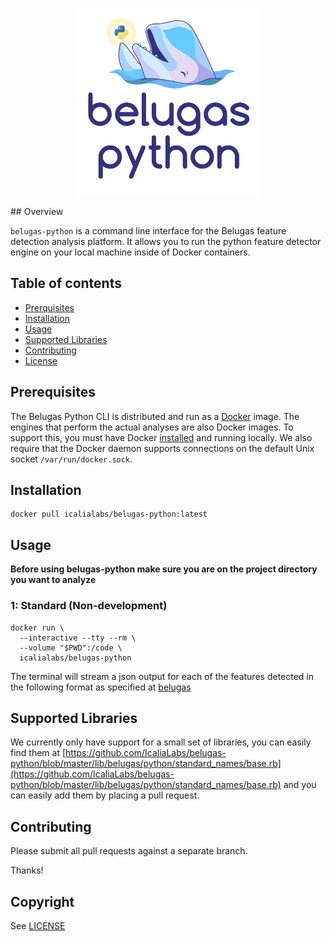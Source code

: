 <p align="center">
  <img src="belugas-python.png" height="300px" alt="Belugas Python" />
</p>
## Overview

`belugas-python` is a command line interface for the Belugas feature detection analysis
platform. It allows you to run the python feature detector engine on your local machine inside of Docker containers.

## Table of contents

- [Prerquisites](#prerequisites)
- [Installation](#installation)
- [Usage](#usage)
- [Supported Libraries](#supported-libraries)
- [Contributing](#contributing)
- [License](#license)


## Prerequisites

The Belugas Python CLI is distributed and run as a [Docker](https://www.docker.com) image. The engines that perform the actual analyses are also Docker images. To support this, you must have Docker [installed](https://docs.docker.com/engine/installation/) and running locally. We also require that the Docker daemon supports connections on the default Unix socket `/var/run/docker.sock`.

## Installation

```console
docker pull icalialabs/belugas-python:latest
```

## Usage

**Before using belugas-python make sure you are on the project directory you want to analyze**

### 1: Standard (Non-development)
```console
docker run \
  --interactive --tty --rm \
  --volume "$PWD":/code \
  icalialabs/belugas-python
```

The terminal will stream a json output for each of the features detected in the following format as specified at [belugas](https://github.com/IcaliaLabs/belugas/blob/master/documented-spec/spec/SPEC.md#features)

## Supported Libraries

We currently only have support for a small set of libraries, you can easily find them at [https://github.com/IcaliaLabs/belugas-python/blob/master/lib/belugas/python/standard_names/base.rb](https://github.com/IcaliaLabs/belugas-python/blob/master/lib/belugas/python/standard_names/base.rb) and you can easily add them by placing a pull request.

## Contributing

Please submit all pull requests against a separate branch.

Thanks!

## Copyright

See [LICENSE](LICENSE.txt)
